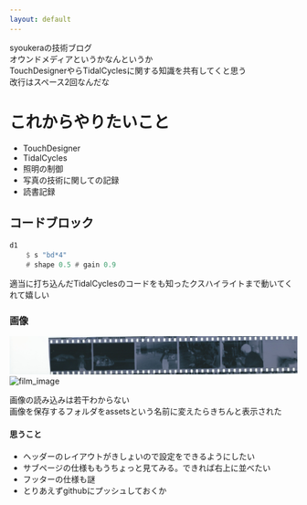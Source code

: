```yaml
---
layout: default
---
```


syoukeraの技術ブログ  
オウンドメディアというかなんというか  
TouchDesignerやらTidalCyclesに関する知識を共有してくと思う  
改行はスペース2回なんだな  

# これからやりたいこと
- TouchDesigner
- TidalCycles
- 照明の制御
- 写真の技術に関しての記録
- 読書記録

## コードブロック

```haskell
d1 
    $ s "bd*4"
    # shape 0.5 # gain 0.9
```

適当に打ち込んだTidalCyclesのコードをも知ったクスハイライトまで動いてくれて嬉しい  

### 画像

![film_image](/docs/assets/SCAN0164.JPG)
![film_image]({{site.baseurl}}/assets/SCAN0164.JPG)

画像の読み込みは若干わからない  
画像を保存するフォルダをassetsという名前に変えたらきちんと表示された

#### 思うこと

- ヘッダーのレイアウトがきしょいので設定をできるようにしたい
- サブページの仕様ももうちょっと見てみる。できれば右上に並べたい
- フッターの仕様も謎
- とりあえずgithubにプッシュしておくか